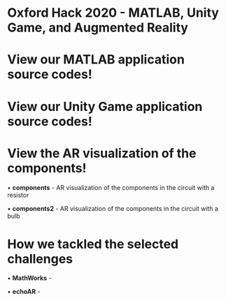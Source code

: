 # Oxford Hack 2020 - MATLAB, Unity Game, and Augmented Reality

# View our MATLAB application source codes!


# View our Unity Game application source codes!


# View the AR visualization of the components!

  • **components** - AR visualization of the components in the circuit with a resistor
  
  • **components2** - AR visualization of the components in the circuit with a bulb
  
  
  
  
# How we tackled the selected challenges

  • **MathWorks** - 
  
  • **echoAR** - 
  
  
  

